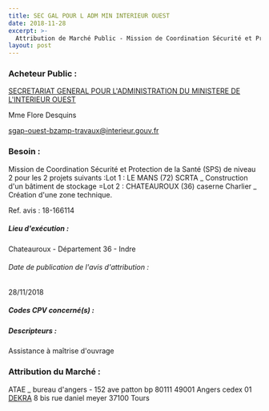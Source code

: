 ```yaml
---
title: SEC GAL POUR L ADM MIN INTERIEUR OUEST
date: 2018-11-28
excerpt: >-
  Attribution de Marché Public - Mission de Coordination Sécurité et Protection de la Santé (SPS) de niveau 2 pour les 2 projets suivants :Lot 1 : LE MANS (72) SCRTA _ Construction d'un bâtiment de stockage =Lot 2 : CHATEAUROU
layout: post
---
```


### Acheteur Public : 
<a href="/acheteur-132/siren-130020365"> SECRETARIAT GENERAL POUR L'ADMINISTRATION DU MINISTERE DE L'INTERIEUR OUEST</a><br/>

Mme Flore Desquins

sgap-ouest-bzamp-travaux@interieur.gouv.fr



### Besoin :

Mission de Coordination Sécurité et Protection de la Santé (SPS) de niveau 2 pour les 2 projets suivants :Lot 1 : LE MANS (72) SCRTA _ Construction d'un bâtiment de stockage =Lot 2 : CHATEAUROUX (36) caserne Charlier _ Création d'une zone technique.

Ref. avis : 18-166114


##### Lieu d'exécution :

Chateauroux - Département 36 - Indre

###### Date de publication de l'avis d'attribution : 
28/11/2018

##### Codes CPV concerné(s) :

##### Descripteurs :
Assistance à maîtrise d'ouvrage <br/>

### Attribution du Marché :
ATAE _ bureau d'angers - 152 ave patton bp 80111 49001 Angers cedex 01 <br/>
<a href="/entreprise-560/siren-433250834"> DEKRA</a>    8 bis rue daniel meyer 37100 Tours <br/>
